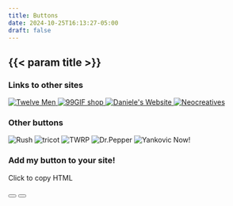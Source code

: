 ```yaml
---
title: Buttons
date: 2024-10-25T16:13:27-05:00
draft: false
---
```


## {{< param title >}}

<section id="buttons" class="flexbox-container">
  <section class="flexbox-container">
    <h3>Links to other sites</h3>
    <div class="flexbox-container">
      <!-- Using an object tag, I can default to hotlinking to a site's button allowing the owner to update it, but by including an img tag inside I can fall back on a local image if the hotlink fails -->
      <a href="https://twelvemen.neocities.org/index.html">
        <object class="zoom" data="https://twelvemen.neocities.org/12men.gif" type="image/jpeg" alt="Twelve Men">
          <img class="zoom" src="/buttons/12men.gif" alt="Twelve Men">
        </object>
      </a>
      <a href="https://99gifshop.neocities.org/">
        <object class="zoom" data="https://99gifshop.neocities.org/img/88x31.png" type="image/jpeg" alt="99Gif shop">
          <img class="zoom" src="/buttons/99gifshop.png" alt="99GIF shop">
        </object>
      </a>
      <a href="https://daniele63.com/">
        <object class="zoom" data="https://daniele63.com/images/danieles_button.jpg" type="image/jpeg" alt="Daniele's Website">
          <img class="zoom" src="/buttons/danieles.png" alt="Daniele's Website">
        </object>
      </a>
      <a href="https://neocreatives.neocities.org/">
        <object class="zoom" data="https://neocreatives.neocities.org/button.gif" type="image/jpeg" alt="Neocreatives">
          <img class="zoom" src="/buttons/neocreatives.gif" alt="Neocreatives">
        </object>
      </a>
    </div>
  </section>
  <section class="flexbox-container">
    <h3>Other buttons</h3>
    <div class="flexbox-container">
      <img src="/buttons/rush.png" alt="Rush">
      <img src="/buttons/tricot.png" alt="tricot">
      <img src="/buttons/twrp.png" alt="TWRP">
      <img src="/buttons/drpepper.png" alt="Dr.Pepper">
      <img src="/buttons/yankovic.png" alt="Yankovic Now!">
    </div>
  </section>
  <section class="flexbox-container">
    <h3>Add my button to your site!</h3>
    <p id="button-message">Click to copy HTML</p>
    <div class="flexbox-container">
      <button id="button-default" class="zoom" type="button">
      </button>
      <button id="button-alt" class="zoom" type="button">
      </button>
    </div>
  </section>
</section>

<script src="/javascript/clipboard.js"></script>
